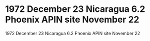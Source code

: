 # 1972 December 23         Nicaragua                    6.2           Phoenix APIN site November 22

1972 December 23         Nicaragua                    6.2           Phoenix APIN site November 22
